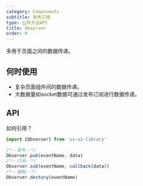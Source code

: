 ```yaml
---
category: Components
subtitle: 发布订阅
type: 公共方法API
title: Observer
order: 0
---
```


多用于页面之间的数据传递。

## 何时使用

- 复杂页面组件间的数据传递。
- 大数据量如socket数据可通过发布订阅进行数据传递。

## API

如何引用？

```jsx
import {Observer} from 'ss-ui-library'

/*--发布--*/
Observer.pub(eventName, data)
/*--订阅--*/
Observer.sub(eventName, callback(data))
/*--销毁--*/
Observer.destory(eventName)

```

